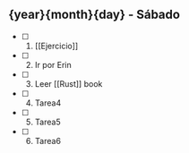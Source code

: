 ## {year}{month}{day} - Sábado

- [ ] 1. [[Ejercicio]]
- [ ] 2. Ir por Erin
- [ ] 3. Leer [[Rust]] book
- [ ] 4. Tarea4
- [ ] 5. Tarea5
- [ ] 6. Tarea6